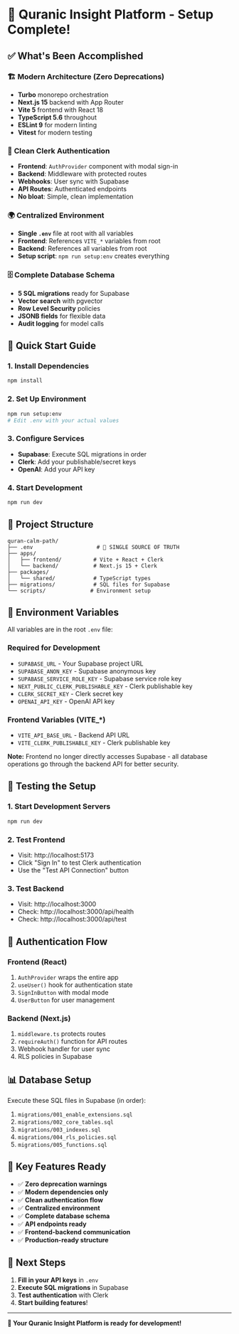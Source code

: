 # 🎉 Quranic Insight Platform - Setup Complete!

## ✅ **What's Been Accomplished**

### 🏗️ **Modern Architecture (Zero Deprecations)**
- **Turbo** monorepo orchestration
- **Next.js 15** backend with App Router
- **Vite 5** frontend with React 18
- **TypeScript 5.6** throughout
- **ESLint 9** for modern linting
- **Vitest** for modern testing

### 🔐 **Clean Clerk Authentication**
- **Frontend**: `AuthProvider` component with modal sign-in
- **Backend**: Middleware with protected routes
- **Webhooks**: User sync with Supabase
- **API Routes**: Authenticated endpoints
- **No bloat**: Simple, clean implementation

### 🌍 **Centralized Environment**
- **Single `.env`** file at root with all variables
- **Frontend**: References `VITE_*` variables from root
- **Backend**: References all variables from root
- **Setup script**: `npm run setup:env` creates everything

### 🗄️ **Complete Database Schema**
- **5 SQL migrations** ready for Supabase
- **Vector search** with pgvector
- **Row Level Security** policies
- **JSONB fields** for flexible data
- **Audit logging** for model calls

## 🚀 **Quick Start Guide**

### 1. **Install Dependencies**
```bash
npm install
```

### 2. **Set Up Environment**
```bash
npm run setup:env
# Edit .env with your actual values
```

### 3. **Configure Services**
- **Supabase**: Execute SQL migrations in order
- **Clerk**: Add your publishable/secret keys
- **OpenAI**: Add your API key

### 4. **Start Development**
```bash
npm run dev
```

## 📁 **Project Structure**
```
quran-calm-path/
├── .env                    # 🎯 SINGLE SOURCE OF TRUTH
├── apps/
│   ├── frontend/          # Vite + React + Clerk
│   └── backend/           # Next.js 15 + Clerk
├── packages/
│   └── shared/            # TypeScript types
├── migrations/            # SQL files for Supabase
└── scripts/              # Environment setup
```

## 🔧 **Environment Variables**

All variables are in the root `.env` file:

### **Required for Development**
- `SUPABASE_URL` - Your Supabase project URL
- `SUPABASE_ANON_KEY` - Supabase anonymous key
- `SUPABASE_SERVICE_ROLE_KEY` - Supabase service role key
- `NEXT_PUBLIC_CLERK_PUBLISHABLE_KEY` - Clerk publishable key
- `CLERK_SECRET_KEY` - Clerk secret key
- `OPENAI_API_KEY` - OpenAI API key

### **Frontend Variables (VITE_*)**
- `VITE_API_BASE_URL` - Backend API URL
- `VITE_CLERK_PUBLISHABLE_KEY` - Clerk publishable key

**Note:** Frontend no longer directly accesses Supabase - all database operations go through the backend API for better security.

## 🧪 **Testing the Setup**

### **1. Start Development Servers**
```bash
npm run dev
```

### **2. Test Frontend**
- Visit: http://localhost:5173
- Click "Sign In" to test Clerk authentication
- Use the "Test API Connection" button

### **3. Test Backend**
- Visit: http://localhost:3000
- Check: http://localhost:3000/api/health
- Check: http://localhost:3000/api/test

## 🔐 **Authentication Flow**

### **Frontend (React)**
1. `AuthProvider` wraps the entire app
2. `useUser()` hook for authentication state
3. `SignInButton` with modal mode
4. `UserButton` for user management

### **Backend (Next.js)**
1. `middleware.ts` protects routes
2. `requireAuth()` function for API routes
3. Webhook handler for user sync
4. RLS policies in Supabase

## 📊 **Database Setup**

Execute these SQL files in Supabase (in order):
1. `migrations/001_enable_extensions.sql`
2. `migrations/002_core_tables.sql`
3. `migrations/003_indexes.sql`
4. `migrations/004_rls_policies.sql`
5. `migrations/005_functions.sql`

## 🎯 **Key Features Ready**

- ✅ **Zero deprecation warnings**
- ✅ **Modern dependencies only**
- ✅ **Clean authentication flow**
- ✅ **Centralized environment**
- ✅ **Complete database schema**
- ✅ **API endpoints ready**
- ✅ **Frontend-backend communication**
- ✅ **Production-ready structure**

## 🚀 **Next Steps**

1. **Fill in your API keys** in `.env`
2. **Execute SQL migrations** in Supabase
3. **Test authentication** with Clerk
4. **Start building features**!

---

**🎉 Your Quranic Insight Platform is ready for development!**
